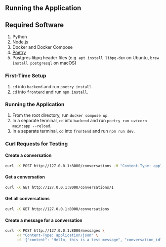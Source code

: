 ## Running the Application

## Required Software

1. Python
2. Node.js
3. Docker and Docker Compose
4. [Poetry](https://python-poetry.org/docs/#installation)
5. Postgres libpq header files (e.g. `apt install libpq-dev` on Ubuntu, `brew install postgresql` on macOS)

### First-Time Setup

1. `cd` into `backend` and run `poetry install`.
2. `cd` into `frontend` and run `npm install`.

### Running the Application

1. From the root directory, run `docker compose up`.
2. In a separate terminal, `cd` into `backend` and run `poetry run uvicorn main:app --reload`.
3. In a separate terminal, `cd` into `frontend` and run `npm run dev`.

### Curl Requests for Testing
#### Create a conversation
```bash
curl -X POST http://127.0.0.1:8000/conversations -H "Content-Type: application/json"
```
#### Get a conversation
```bash
curl -X GET http://127.0.0.1:8000/conversations/1
```

#### Get all conversations
```bash
curl -X GET http://127.0.0.1:8000/conversations
```

#### Create a message for a conversation
```bash
curl -X POST http://127.0.0.1:8000/messages \
     -H "Content-Type: application/json" \
     -d '{"content": "Hello, this is a test message", "conversation_id": 1}'
```